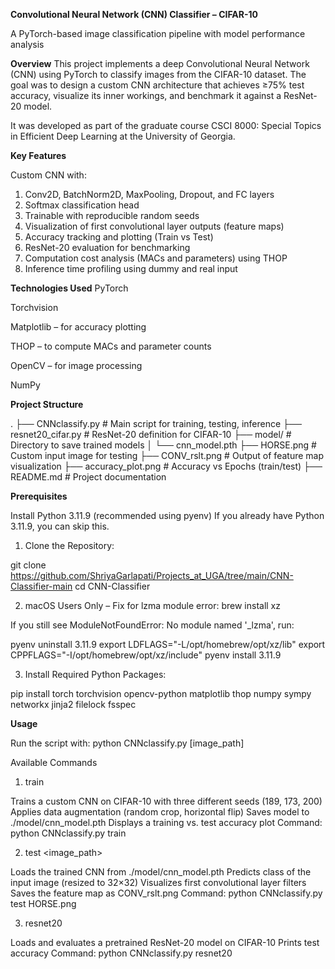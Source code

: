 **Convolutional Neural Network (CNN) Classifier – CIFAR-10**

A PyTorch-based image classification pipeline with model performance analysis

**Overview**
This project implements a deep Convolutional Neural Network (CNN) using PyTorch to classify images from the CIFAR-10 dataset. The goal was to design a custom CNN architecture that achieves ≥75% test accuracy, visualize its inner workings, and benchmark it against a ResNet-20 model.

It was developed as part of the graduate course CSCI 8000: Special Topics in Efficient Deep Learning at the University of Georgia.

**Key Features**

Custom CNN with:

1. Conv2D, BatchNorm2D, MaxPooling, Dropout, and FC layers
2. Softmax classification head
3. Trainable with reproducible random seeds
4. Visualization of first convolutional layer outputs (feature maps)
5. Accuracy tracking and plotting (Train vs Test)
6. ResNet-20 evaluation for benchmarking
7. Computation cost analysis (MACs and parameters) using THOP
8. Inference time profiling using dummy and real input

**Technologies Used**
PyTorch

Torchvision

Matplotlib – for accuracy plotting

THOP – to compute MACs and parameter counts

OpenCV – for image processing

NumPy

**Project Structure**

.
├── CNNclassify.py             # Main script for training, testing, inference
├── resnet20_cifar.py          # ResNet-20 definition for CIFAR-10
├── model/                     # Directory to save trained models
│   └── cnn_model.pth
├── HORSE.png                  # Custom input image for testing
├── CONV_rslt.png              # Output of feature map visualization
├── accuracy_plot.png          # Accuracy vs Epochs (train/test)
├── README.md                  # Project documentation


**Prerequisites**

Install Python 3.11.9 (recommended using pyenv)
If you already have Python 3.11.9, you can skip this.

1. Clone the Repository:

git clone https://github.com/ShriyaGarlapati/Projects_at_UGA/tree/main/CNN-Classifier-main
cd CNN-Classifier

2. macOS Users Only – Fix for lzma module error:
brew install xz

If you still see ModuleNotFoundError: No module named '_lzma', run:

pyenv uninstall 3.11.9
export LDFLAGS="-L/opt/homebrew/opt/xz/lib"
export CPPFLAGS="-I/opt/homebrew/opt/xz/include"
pyenv install 3.11.9

3. Install Required Python Packages:

pip install torch torchvision opencv-python matplotlib thop numpy sympy networkx jinja2 filelock fsspec



**Usage**

Run the script with:
python CNNclassify.py <command> [image_path]

Available Commands

1. train

Trains a custom CNN on CIFAR-10 with three different seeds (189, 173, 200)
Applies data augmentation (random crop, horizontal flip)
Saves model to ./model/cnn_model.pth
Displays a training vs. test accuracy plot
Command: python CNNclassify.py train

2. test <image_path>

Loads the trained CNN from ./model/cnn_model.pth
Predicts class of the input image (resized to 32×32)
Visualizes first convolutional layer filters
Saves the feature map as CONV_rslt.png
Command: python CNNclassify.py test HORSE.png

3. resnet20

Loads and evaluates a pretrained ResNet-20 model on CIFAR-10
Prints test accuracy
Command: python CNNclassify.py resnet20
